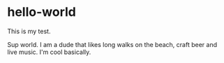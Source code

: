 # hello-world
This is my test.

Sup world. I am a dude that likes long walks on the beach, craft beer and live music.
I'm cool basically.
